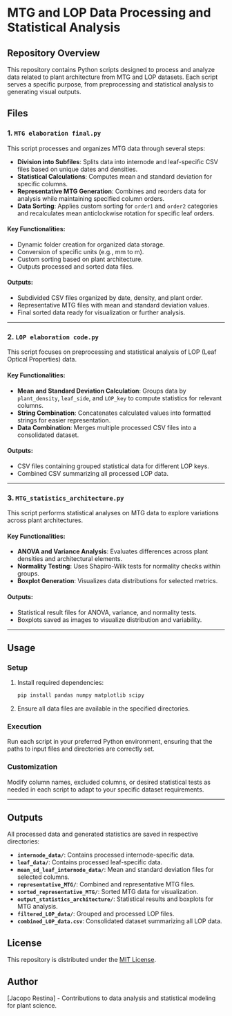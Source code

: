 # MTG and LOP Data Processing and Statistical Analysis

## Repository Overview

This repository contains Python scripts designed to process and analyze data related to plant architecture from MTG and LOP datasets. Each script serves a specific purpose, from preprocessing and statistical analysis to generating visual outputs.

## Files

### 1. `MTG elaboration final.py`

This script processes and organizes MTG data through several steps:
- **Division into Subfiles**: Splits data into internode and leaf-specific CSV files based on unique dates and densities.
- **Statistical Calculations**: Computes mean and standard deviation for specific columns.
- **Representative MTG Generation**: Combines and reorders data for analysis while maintaining specified column orders.
- **Data Sorting**: Applies custom sorting for `order1` and `order2` categories and recalculates mean anticlockwise rotation for specific leaf orders.

#### Key Functionalities:
- Dynamic folder creation for organized data storage.
- Conversion of specific units (e.g., mm to m).
- Custom sorting based on plant architecture.
- Outputs processed and sorted data files.

#### Outputs:
- Subdivided CSV files organized by date, density, and plant order.
- Representative MTG files with mean and standard deviation values.
- Final sorted data ready for visualization or further analysis.

---

### 2. `LOP elaboration code.py`

This script focuses on preprocessing and statistical analysis of LOP (Leaf Optical Properties) data.

#### Key Functionalities:
- **Mean and Standard Deviation Calculation**: Groups data by `plant_density`, `leaf_side`, and `LOP_key` to compute statistics for relevant columns.
- **String Combination**: Concatenates calculated values into formatted strings for easier representation.
- **Data Combination**: Merges multiple processed CSV files into a consolidated dataset.

#### Outputs:
- CSV files containing grouped statistical data for different LOP keys.
- Combined CSV summarizing all processed LOP data.

---

### 3. `MTG_statistics_architecture.py`

This script performs statistical analyses on MTG data to explore variations across plant architectures.

#### Key Functionalities:
- **ANOVA and Variance Analysis**: Evaluates differences across plant densities and architectural elements.
- **Normality Testing**: Uses Shapiro-Wilk tests for normality checks within groups.
- **Boxplot Generation**: Visualizes data distributions for selected metrics.

#### Outputs:
- Statistical result files for ANOVA, variance, and normality tests.
- Boxplots saved as images to visualize distribution and variability.

---

## Usage

### Setup
1. Install required dependencies:
    ```bash
    pip install pandas numpy matplotlib scipy
    ```
2. Ensure all data files are available in the specified directories.

### Execution
Run each script in your preferred Python environment, ensuring that the paths to input files and directories are correctly set.

### Customization
Modify column names, excluded columns, or desired statistical tests as needed in each script to adapt to your specific dataset requirements.

---

## Outputs

All processed data and generated statistics are saved in respective directories:
- **`internode_data/`**: Contains processed internode-specific data.
- **`leaf_data/`**: Contains processed leaf-specific data.
- **`mean_sd_leaf_internode_data/`**: Mean and standard deviation files for selected columns.
- **`representative_MTG/`**: Combined and representative MTG files.
- **`sorted_representative_MTG/`**: Sorted MTG data for visualization.
- **`output_statistics_architecture/`**: Statistical results and boxplots for MTG analysis.
- **`filtered_LOP_data/`**: Grouped and processed LOP files.
- **`combined_LOP_data.csv`**: Consolidated dataset summarizing all LOP data.

## License

This repository is distributed under the [MIT License](LICENSE).

## Author

[Jacopo Restina] - Contributions to data analysis and statistical modeling for plant science.
